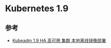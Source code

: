 # Kubernetes 1.9

## 参考

* [Kubeadm 1.9 HA 高可用 集群 本地离线镜像部署](https://www.kubernetes.org.cn/3536.html)